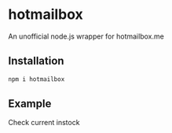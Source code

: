# hotmailbox
An unofficial node.js wrapper for hotmailbox.me 

## Installation

```bash
npm i hotmailbox
```

## Example

Check current instock

```javascript

```